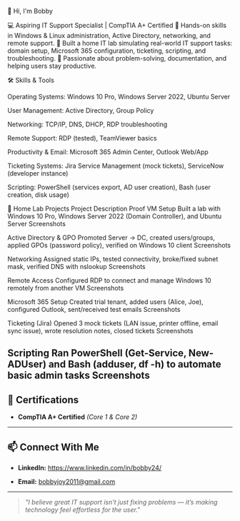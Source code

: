 👋 Hi, I'm Bobby

💻 Aspiring IT Support Specialist | CompTIA A+ Certified
🔧 Hands-on skills in Windows & Linux administration, Active Directory, networking, and remote support.
📂 Built a home IT lab simulating real-world IT support tasks: domain setup, Microsoft 365 configuration, ticketing, scripting, and troubleshooting.
🚀 Passionate about problem-solving, documentation, and helping users stay productive.

🛠 Skills & Tools

Operating Systems: Windows 10 Pro, Windows Server 2022, Ubuntu Server

User Management: Active Directory, Group Policy

Networking: TCP/IP, DNS, DHCP, RDP troubleshooting

Remote Support: RDP (tested), TeamViewer basics

Productivity & Email: Microsoft 365 Admin Center, Outlook Web/App

Ticketing Systems: Jira Service Management (mock tickets), ServiceNow (developer instance)

Scripting: PowerShell (services export, AD user creation), Bash (user creation, disk usage)

📂 Home Lab Projects
Project	Description	Proof
VM Setup	Built a lab with Windows 10 Pro, Windows Server 2022 (Domain Controller), and Ubuntu Server	Screenshots

Active Directory & GPO	Promoted Server → DC, created users/groups, applied GPOs (password policy), verified on Windows 10 client	Screenshots

Networking	Assigned static IPs, tested connectivity, broke/fixed subnet mask, verified DNS with nslookup	Screenshots

Remote Access	Configured RDP to connect and manage Windows 10 remotely from another VM	Screenshots

Microsoft 365 Setup	Created trial tenant, added users (Alice, Joe), configured Outlook, sent/received test emails	Screenshots

Ticketing (Jira)	Opened 3 mock tickets (LAN issue, printer offline, email sync issue), wrote resolution notes, closed tickets	Screenshots

Scripting	Ran PowerShell (Get-Service, New-ADUser) and Bash (adduser, df -h) to automate basic admin tasks	Screenshots
---

## 📜 Certifications
- **CompTIA A+ Certified** *(Core 1 & Core 2)*

---

## 📫 Connect With Me
- **LinkedIn:** https://www.linkedin.com/in/bobby24/

- **Email:** bobbyjoy2011@gmail.com

---

> *"I believe great IT support isn’t just fixing problems — it’s making technology feel effortless for the user."*

